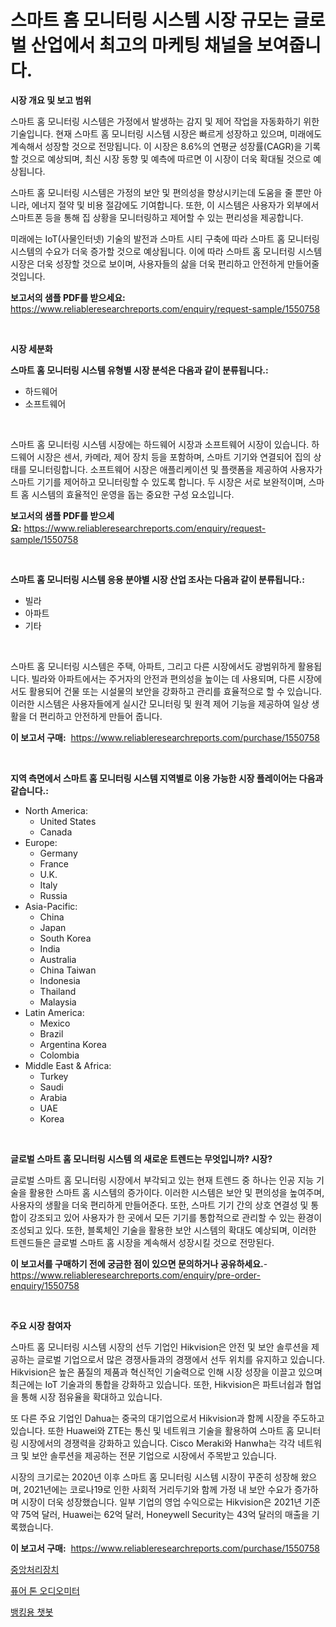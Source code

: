 <p><h1>스마트 홈 모니터링 시스템 시장 규모는 글로벌 산업에서 최고의 마케팅 채널을 보여줍니다.</h1></p><p><strong>시장 개요 및 보고 범위</strong></p>
<p><p>스마트 홈 모니터링 시스템은 가정에서 발생하는 감지 및 제어 작업을 자동화하기 위한 기술입니다. 현재 스마트 홈 모니터링 시스템 시장은 빠르게 성장하고 있으며, 미래에도 계속해서 성장할 것으로 전망됩니다. 이 시장은 8.6%의 연평균 성장률(CAGR)을 기록할 것으로 예상되며, 최신 시장 동향 및 예측에 따르면 이 시장이 더욱 확대될 것으로 예상됩니다.</p><p>스마트 홈 모니터링 시스템은 가정의 보안 및 편의성을 향상시키는데 도움을 줄 뿐만 아니라, 에너지 절약 및 비용 절감에도 기여합니다. 또한, 이 시스템은 사용자가 외부에서 스마트폰 등을 통해 집 상황을 모니터링하고 제어할 수 있는 편리성을 제공합니다.</p><p>미래에는 IoT(사물인터넷) 기술의 발전과 스마트 시티 구축에 따라 스마트 홈 모니터링 시스템의 수요가 더욱 증가할 것으로 예상됩니다. 이에 따라 스마트 홈 모니터링 시스템 시장은 더욱 성장할 것으로 보이며, 사용자들의 삶을 더욱 편리하고 안전하게 만들어줄 것입니다.</p></p>
<p><strong>보고서의 샘플 PDF를 받으세요:</strong> <a href="https://www.reliableresearchreports.com/enquiry/request-sample/1550758">https://www.reliableresearchreports.com/enquiry/request-sample/1550758</a></p>
<p>&nbsp;</p>
<p><strong>시장 세분화</strong></p>
<p><strong>스마트 홈 모니터링 시스템 유형별 시장 분석은 다음과 같이 분류됩니다.:</strong></p>
<p><ul><li>하드웨어</li><li>소프트웨어</li></ul></p>
<p>&nbsp;</p>
<p><p>스마트 홈 모니터링 시스템 시장에는 하드웨어 시장과 소프트웨어 시장이 있습니다. 하드웨어 시장은 센서, 카메라, 제어 장치 등을 포함하며, 스마트 기기와 연결되어 집의 상태를 모니터링합니다. 소프트웨어 시장은 애플리케이션 및 플랫폼을 제공하여 사용자가 스마트 기기를 제어하고 모니터링할 수 있도록 합니다. 두 시장은 서로 보완적이며, 스마트 홈 시스템의 효율적인 운영을 돕는 중요한 구성 요소입니다.</p></p>
<p><strong>보고서의 샘플 PDF를 받으세요:</strong>&nbsp;<a href="https://www.reliableresearchreports.com/enquiry/request-sample/1550758">https://www.reliableresearchreports.com/enquiry/request-sample/1550758</a></p>
<p>&nbsp;</p>
<p><strong> 스마트 홈 모니터링 시스템 응용 분야별 시장 산업 조사는 다음과 같이 분류됩니다.:</strong></p>
<p><ul><li>빌라</li><li>아파트</li><li>기타</li></ul></p>
<p>&nbsp;</p>
<p><p>스마트 홈 모니터링 시스템은 주택, 아파트, 그리고 다른 시장에서도 광범위하게 활용됩니다. 빌라와 아파트에서는 주거자의 안전과 편의성을 높이는 데 사용되며, 다른 시장에서도 활용되어 건물 또는 시설물의 보안을 강화하고 관리를 효율적으로 할 수 있습니다. 이러한 시스템은 사용자들에게 실시간 모니터링 및 원격 제어 기능을 제공하여 일상 생활을 더 편리하고 안전하게 만들어 줍니다.</p></p>
<p><strong>이 보고서 구매:</strong>&nbsp; <a href="https://www.reliableresearchreports.com/purchase/1550758">https://www.reliableresearchreports.com/purchase/1550758</a></p>
<p>&nbsp;</p>
<p><strong>지역 측면에서 스마트 홈 모니터링 시스템 지역별로 이용 가능한 시장 플레이어는 다음과 같습니다.:</strong></p>
<p><ul>
    <li>
        North America:
        <ul>
            <li>United States</li>
            <li>Canada</li>
        </ul>
    </li>
    <li>
        Europe:
        <ul>
            <li>Germany</li>
            <li>France</li>
            <li>U.K.</li>
            <li>Italy</li>
            <li>Russia</li>
        </ul>
    </li>
    <li>
        Asia-Pacific:
        <ul>
            <li>China</li>
            <li>Japan</li>
            <li>South Korea</li>
            <li>India</li>
            <li>Australia</li>
            <li>China Taiwan</li>
            <li>Indonesia</li>
            <li>Thailand</li>
            <li>Malaysia</li>
        </ul>
    </li>
    <li>
        Latin America:
        <ul>
            <li>Mexico</li>
            <li>Brazil</li>
            <li>Argentina Korea</li>
            <li>Colombia</li>
        </ul>
    </li>
    <li>
        Middle East & Africa:
        <ul>
            <li>Turkey</li>
            <li>Saudi</li>
            <li>Arabia</li>
            <li>UAE</li>
            <li>Korea</li>
        </ul>
    </li>
    </ul></p>
<p>&nbsp;</p>
<p><strong>글로벌 스마트 홈 모니터링 시스템 의 새로운 트렌드는 무엇입니까? 시장?</strong></p>
<p><p>글로벌 스마트 홈 모니터링 시장에서 부각되고 있는 현재 트렌드 중 하나는 인공 지능 기술을 활용한 스마트 홈 시스템의 증가이다. 이러한 시스템은 보안 및 편의성을 높여주며, 사용자의 생활을 더욱 편리하게 만들어준다. 또한, 스마트 기기 간의 상호 연결성 및 통합이 강조되고 있어 사용자가 한 곳에서 모든 기기를 통합적으로 관리할 수 있는 환경이 조성되고 있다. 또한, 블록체인 기술을 활용한 보안 시스템의 확대도 예상되며, 이러한 트렌드들은 글로벌 스마트 홈 시장을 계속해서 성장시킬 것으로 전망된다.</p></p>
<p><strong>이 보고서를 구매하기 전에 궁금한 점이 있으면 문의하거나 공유하세요.</strong>- <a href="https://www.reliableresearchreports.com/enquiry/pre-order-enquiry/1550758">https://www.reliableresearchreports.com/enquiry/pre-order-enquiry/1550758</a></p>
<p>&nbsp;</p>
<p><strong>주요 시장 참여자</strong></p>
<p><p>스마트 홈 모니터링 시스템 시장의 선두 기업인 Hikvision은 안전 및 보안 솔루션을 제공하는 글로벌 기업으로서 많은 경쟁사들과의 경쟁에서 선두 위치를 유지하고 있습니다. Hikvision은 높은 품질의 제품과 혁신적인 기술력으로 인해 시장 성장을 이끌고 있으며 최근에는 IoT 기술과의 통합을 강화하고 있습니다. 또한, Hikvision은 파트너쉽과 협업을 통해 시장 점유율을 확대하고 있습니다.</p><p>또 다른 주요 기업인 Dahua는 중국의 대기업으로서 Hikvision과 함께 시장을 주도하고 있습니다. 또한 Huawei와 ZTE는 통신 및 네트워크 기술을 활용하여 스마트 홈 모니터링 시장에서의 경쟁력을 강화하고 있습니다. Cisco Meraki와 Hanwha는 각각 네트워크 및 보안 솔루션을 제공하는 전문 기업으로 시장에서 주목받고 있습니다.</p><p>시장의 크기로는 2020년 이후 스마트 홈 모니터링 시스템 시장이 꾸준히 성장해 왔으며, 2021년에는 코로나19로 인한 사회적 거리두기와 함께 가정 내 보안 수요가 증가하며 시장이 더욱 성장했습니다. 일부 기업의 영업 수익으로는 Hikvision은 2021년 기준 약 75억 달러, Huawei는 62억 달러, Honeywell Security는 43억 달러의 매출을 기록했습니다.</p></p>
<p><strong>이 보고서 구매:</strong>&nbsp;&nbsp;<a href="https://www.reliableresearchreports.com/purchase/1550758">https://www.reliableresearchreports.com/purchase/1550758</a></p>
<p><p><a href="https://github.com/vsoq0zknh59/Market-Research-Report-List-1/blob/main/69845906292.md">중앙처리장치</a></p><p><a href="https://github.com/JonHarrtis67676y/Market-Research-Report-List-1/blob/main/87137116290.md">퓨어 톤 오디오미터</a></p><p><a href="https://github.com/jntpkh496620/Market-Research-Report-List-1/blob/main/55198566291.md">뱅킹용 챗봇</a></p></p>
